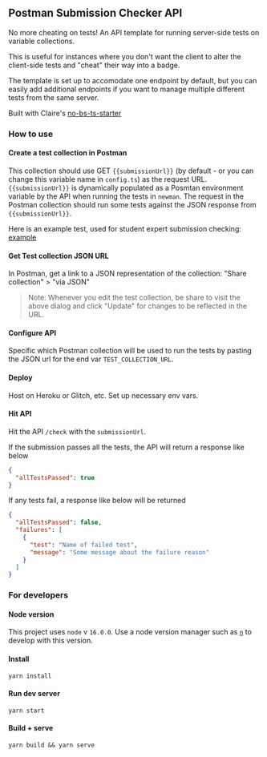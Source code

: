 ## Postman Submission Checker API

No more cheating on tests! An API template for running server-side tests on variable collections.

This is useful for instances where you don't want the client to alter the client-side tests and "cheat" their way into a badge.

The template is set up to accomodate one endpoint by default, but you can easily add additional endpoints if you want to manage multiple different tests from the same server.

Built with Claire's [no-bs-ts-starter](https://github.com/clairefro/my-no-bs-ts-express-starter)

### How to use

#### Create a test collection in Postman

This collection should use GET `{{submissionUrl}}` (by default - or you can change this variable name in `config.ts`) as the request URL. `{{submissionUrl}}` is dynamically populated as a Posmtan environment variable by the API when running the tests in `newman`. The request in the Postman collection should run some tests against the JSON response from `{{submissionUrl}}`.

Here is an example test, used for student expert submission checking: [example](https://postman.postman.co/workspace/Training-Processing~f20c42fd-3898-4fe3-977a-eb953781cff1/request/15567703-36eb6066-6aa4-4994-b9bf-0829bd88c80b)

#### Get Test collection JSON URL

In Postman, get a link to a JSON representation of the collection: "Share collection" > "via JSON"

> Note: Whenever you edit the test collection, be share to visit the above dialog and click "Update" for changes to be reflected in the URL.

#### Configure API

Specific which Postman collection will be used to run the tests by pasting the JSON url for the end var `TEST_COLLECTION_URL`.

#### Deploy

Host on Heroku or Glitch, etc. Set up necessary env vars.

#### Hit API

Hit the API `/check` with the `submissionUrl`.

If the submission passes all the tests, the API will return a response like below

```json
{
  "allTestsPassed": true
}
```

If any tests fail, a response like below will be returned

```json
{
  "allTestsPassed": false,
  "failures": [
    {
      "test": "Name of failed test",
      "message": "Some message about the failure reason"
    }
  ]
}
```

### For developers

#### Node version

This project uses `node` v `16.0.0`. Use a node version manager such as [`n`](https://www.npmjs.com/package/n) to develop with this version.

#### Install

`yarn install`

#### Run dev server

`yarn start`

#### Build + serve

`yarn build && yarn serve`
